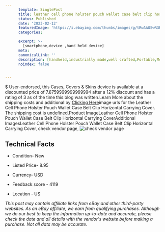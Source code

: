 ```yaml
---
      template: SinglePost
      title: leather cell phone holster pouch wallet case belt clip horizontal carrying cover
      status: Published
      date: '2023-02-12'
      featuredImage: 'https://i.ebayimg.com/thumbs/images/g/tRwAAOSwR3hi7HSW/s-l225.jpg'
      categories: 

      excerpt: >-
        [smartphone,device ,hand held device]
      meta:
      canonicalLink: ''
      description: [handheld,industrially made,well crafted,Portable,Mobile,Compact,Convenient,Lightweight,Maneuverable,Man-portable,Miniature,Carriable,Hand-held,Light,Holdable,Transportable,Mobile device,Pocket-sized,On-the-go,Wireless,Cordless,Compact size,Convenient size, smartphone,device ,hand held device]
      noindex: false

        
---
```

$
    User-endorsed, this Cases, Covers & Skins device is available at a discounted price of 7.8759999999999994 after a 12% discount and has a rating of 3 as of the time this blog was written.Learn More about the shipping costs and additional by [Clicking Here](https://www.ebay.com/itm/403816440715?hash=item5e0555e38b%3Ag%3AtRwAAOSwR3hi7HSW&mkevt=1&mkcid=1&mkrid=711-53200-19255-0&campid=%253CePNCampaignId%253E&customid=%253CreferenceId%253E&toolid=10049)image urls for the Leather Cell Phone Holster Pouch Wallet Case Belt Clip Horizontal Carrying Cover. The shipping cost is undefined.Product ImageLeather Cell Phone Holster Pouch Wallet Case Belt Clip Horizontal Carrying CoverAdditional ImagesLeather Cell Phone Holster Pouch Wallet Case Belt Clip Horizontal Carrying Cover, check vendor page, ![check vendor page](https://origin-galleryplus.ebayimg.com/ws/web/403816440715_2_0_1/225x225.jpg,https://origin-galleryplus.ebayimg.com/ws/web/403816440715_3_0_1/225x225.jpg,https://origin-galleryplus.ebayimg.com/ws/web/403816440715_4_0_1/225x225.jpg,https://origin-galleryplus.ebayimg.com/ws/web/403816440715_5_0_1/225x225.jpg,https://origin-galleryplus.ebayimg.com/ws/web/403816440715_6_0_1/225x225.jpg,https://origin-galleryplus.ebayimg.com/ws/web/403816440715_7_0_1/225x225.jpg,https://origin-galleryplus.ebayimg.com/ws/web/403816440715_8_0_1/225x225.jpg,https://origin-galleryplus.ebayimg.com/ws/web/403816440715_9_0_1/225x225.jpg,https://origin-galleryplus.ebayimg.com/ws/web/403816440715_10_0_1/225x225.jpg,https://origin-galleryplus.ebayimg.com/ws/web/403816440715_11_0_1/225x225.jpg)
    
    

 ## Technical Facts 



     
      

 - Condition- New 


      

 - Listed Price- 8.95 


      

 - Currency- USD 


      

 - Feedback score - 4119 


      

 - Location - US 


      
      

 *_This post may contain affiliate links from eBay and other third-party websites. As an eBay affiliate, we earn from qualifying purchases. Although we do our best to keep the information up-to-date and accurate, please check the date and all details with the vendor's website before making a purchase. Not all data may be accurate._*



    
    
    
    
    